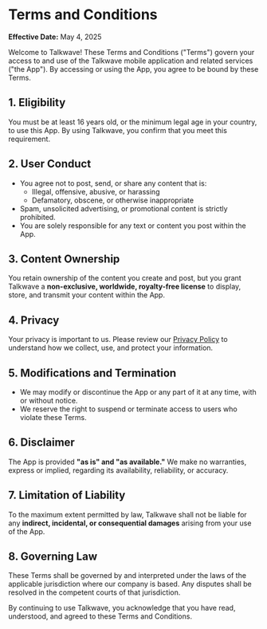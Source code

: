 # Terms and Conditions  
**Effective Date:** May 4, 2025  

Welcome to Talkwave! These Terms and Conditions ("Terms") govern your access to and use of the Talkwave mobile application and related services ("the App"). By accessing or using the App, you agree to be bound by these Terms.  

## 1. Eligibility  
You must be at least 16 years old, or the minimum legal age in your country, to use this App. By using Talkwave, you confirm that you meet this requirement.  

## 2. User Conduct  
- You agree not to post, send, or share any content that is:  
  - Illegal, offensive, abusive, or harassing  
  - Defamatory, obscene, or otherwise inappropriate  
- Spam, unsolicited advertising, or promotional content is strictly prohibited.  
- You are solely responsible for any text or content you post within the App.  

## 3. Content Ownership  
You retain ownership of the content you create and post, but you grant Talkwave a **non-exclusive, worldwide, royalty-free license** to display, store, and transmit your content within the App.  

## 4. Privacy  
Your privacy is important to us. Please review our [Privacy Policy](https://www.talkwave.fun/app/docs/#/privacy-policy/) to understand how we collect, use, and protect your information.  

## 5. Modifications and Termination  
- We may modify or discontinue the App or any part of it at any time, with or without notice.  
- We reserve the right to suspend or terminate access to users who violate these Terms.  

## 6. Disclaimer  
The App is provided **"as is" and "as available."** We make no warranties, express or implied, regarding its availability, reliability, or accuracy.  

## 7. Limitation of Liability  
To the maximum extent permitted by law, Talkwave shall not be liable for any **indirect, incidental, or consequential damages** arising from your use of the App.  

## 8. Governing Law  
These Terms shall be governed by and interpreted under the laws of the applicable jurisdiction where our company is based. Any disputes shall be resolved in the competent courts of that jurisdiction.  

By continuing to use Talkwave, you acknowledge that you have read, understood, and agreed to these Terms and Conditions.  